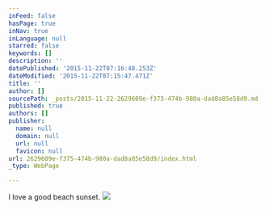 ```yaml
---
inFeed: false
hasPage: true
inNav: true
inLanguage: null
starred: false
keywords: []
description: ''
datePublished: '2015-11-22T07:16:48.253Z'
dateModified: '2015-11-22T07:15:47.471Z'
title: ''
author: []
sourcePath: _posts/2015-11-22-2629609e-f375-474b-980a-dad8a85e58d9.md
published: true
authors: []
publisher:
  name: null
  domain: null
  url: null
  favicon: null
url: 2629609e-f375-474b-980a-dad8a85e58d9/index.html
_type: WebPage

---
```

I love a good beach sunset.
![](https://the-grid-user-content.s3-us-west-2.amazonaws.com/95f14a2e-c320-4805-a550-d8e5a7600a57.jpg)